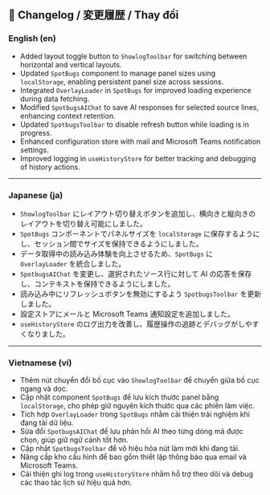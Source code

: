 ## 📝 Changelog / 変更履歴 / Thay đổi

### English (en)

- Added layout toggle button to `ShowlogToolbar` for switching between horizontal and vertical layouts.
- Updated `SpotBugs` component to manage panel sizes using `localStorage`, enabling persistent panel size across sessions.
- Integrated `OverlayLoader` in `SpotBugs` for improved loading experience during data fetching.
- Modified `SpotbugsAIChat` to save AI responses for selected source lines, enhancing context retention.
- Updated `SpotbugsToolbar` to disable refresh button while loading is in progress.
- Enhanced configuration store with mail and Microsoft Teams notification settings.
- Improved logging in `useHistoryStore` for better tracking and debugging of history actions.

---

### Japanese (ja)

- `ShowlogToolbar` にレイアウト切り替えボタンを追加し、横向きと縦向きのレイアウトを切り替え可能にしました。
- `SpotBugs` コンポーネントでパネルサイズを `localStorage` に保存するようにし、セッション間でサイズを保持できるようにしました。
- データ取得中の読み込み体験を向上させるため、`SpotBugs` に `OverlayLoader` を統合しました。
- `SpotbugsAIChat` を変更し、選択されたソース行に対して AI の応答を保存し、コンテキストを保持できるようにしました。
- 読み込み中にリフレッシュボタンを無効にするよう `SpotbugsToolbar` を更新しました。
- 設定ストアにメールと Microsoft Teams 通知設定を追加しました。
- `useHistoryStore` のログ出力を改善し、履歴操作の追跡とデバッグがしやすくなりました。

---

### Vietnamese (vi)

- Thêm nút chuyển đổi bố cục vào `ShowlogToolbar` để chuyển giữa bố cục ngang và dọc.
- Cập nhật component `SpotBugs` để lưu kích thước panel bằng `localStorage`, cho phép giữ nguyên kích thước qua các phiên làm việc.
- Tích hợp `OverlayLoader` trong `SpotBugs` nhằm cải thiện trải nghiệm khi đang tải dữ liệu.
- Sửa đổi `SpotbugsAIChat` để lưu phản hồi AI theo từng dòng mã được chọn, giúp giữ ngữ cảnh tốt hơn.
- Cập nhật `SpotbugsToolbar` để vô hiệu hóa nút làm mới khi đang tải.
- Nâng cấp kho cấu hình để bao gồm thiết lập thông báo qua email và Microsoft Teams.
- Cải thiện ghi log trong `useHistoryStore` nhằm hỗ trợ theo dõi và debug các thao tác lịch sử hiệu quả hơn.

